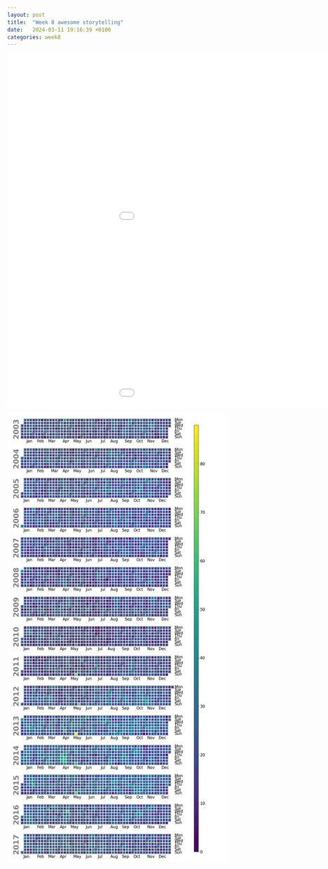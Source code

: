 ```yaml
---
layout: post
title:  "Week 8 awesome storytelling"
date:   2024-03-11 19:16:39 +0100
categories: week8
---
```


<embed type="text/html" src="/content/bokeh.html" width="1200" height="400">

<embed type="text/html" src="/content/heatmap.html" width="1200" height="400">

![Calendar plot](/content/calplot.png)



